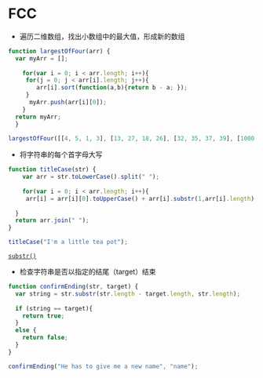 FCC
===
* 遍历二维数组，找出小数组中的最大值，形成新的数组
```javascript
function largestOfFour(arr) {
  var myArr = [];
  
    for(var i = 0; i < arr.length; i++){
     for(j = 0; j < arr[i].length; j++){
        arr[i].sort(function(a,b){return b - a; });
     }
      myArr.push(arr[i][0]);
    }
  return myArr;
  }
  
largestOfFour([[4, 5, 1, 3], [13, 27, 18, 26], [32, 35, 37, 39], [1000, 1001, 857, 1]]);
```

* 将字符串的每个首字母大写
```javascript
function titleCase(str) {
    var arr = str.toLowerCase().split(" ");
    
    for(var i = 0; i < arr.length; i++){
     arr[i] = arr[i][0].toUpperCase() + arr[i].substr(1,arr[i].length); 
                
  }
  return arr.join(" ");
}

titleCase("I'm a little tea pot");
```
[`substr()`](https://developer.mozilla.org/zh-CN/docs/Web/JavaScript/Reference/Global_Objects/String/substr)

* 检查字符串是否以指定的结尾（target）结束
```javascript
function confirmEnding(str, target) {
  var string = str.substr(str.length - target.length, str.length);
  
  if (string == target){
    return true;
  }
  else {
    return false;
  }
}

confirmEnding("He has to give me a new name", "name");
```
